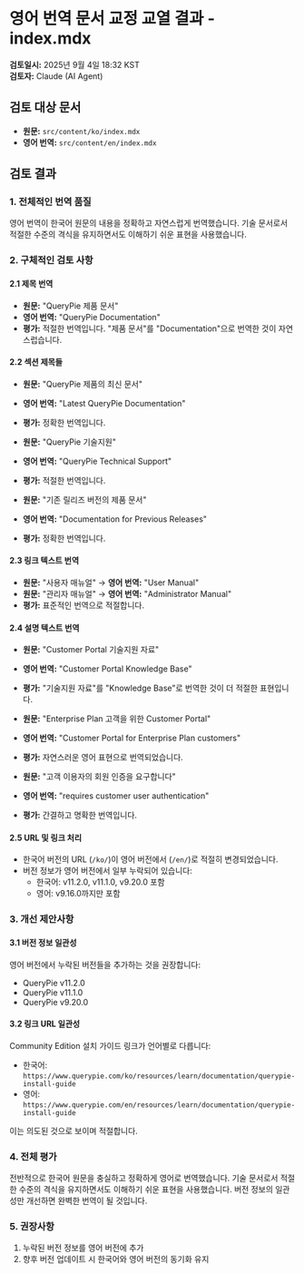 # 영어 번역 문서 교정 교열 결과 - index.mdx

**검토일시:** 2025년 9월 4일 18:32 KST  
**검토자:** Claude (AI Agent)

## 검토 대상 문서
- **원문:** `src/content/ko/index.mdx`
- **영어 번역:** `src/content/en/index.mdx`

## 검토 결과

### 1. 전체적인 번역 품질
영어 번역이 한국어 원문의 내용을 정확하고 자연스럽게 번역했습니다. 기술 문서로서 적절한 수준의 격식을 유지하면서도 이해하기 쉬운 표현을 사용했습니다.

### 2. 구체적인 검토 사항

#### 2.1 제목 번역
- **원문:** "QueryPie 제품 문서"
- **영어 번역:** "QueryPie Documentation"
- **평가:** 적절한 번역입니다. "제품 문서"를 "Documentation"으로 번역한 것이 자연스럽습니다.

#### 2.2 섹션 제목들
- **원문:** "QueryPie 제품의 최신 문서"
- **영어 번역:** "Latest QueryPie Documentation"
- **평가:** 정확한 번역입니다.

- **원문:** "QueryPie 기술지원"
- **영어 번역:** "QueryPie Technical Support"
- **평가:** 적절한 번역입니다.

- **원문:** "기존 릴리즈 버전의 제품 문서"
- **영어 번역:** "Documentation for Previous Releases"
- **평가:** 정확한 번역입니다.

#### 2.3 링크 텍스트 번역
- **원문:** "사용자 매뉴얼" → **영어 번역:** "User Manual"
- **원문:** "관리자 매뉴얼" → **영어 번역:** "Administrator Manual"
- **평가:** 표준적인 번역으로 적절합니다.

#### 2.4 설명 텍스트 번역
- **원문:** "Customer Portal 기술지원 자료"
- **영어 번역:** "Customer Portal Knowledge Base"
- **평가:** "기술지원 자료"를 "Knowledge Base"로 번역한 것이 더 적절한 표현입니다.

- **원문:** "Enterprise Plan 고객을 위한 Customer Portal"
- **영어 번역:** "Customer Portal for Enterprise Plan customers"
- **평가:** 자연스러운 영어 표현으로 번역되었습니다.

- **원문:** "고객 이용자의 회원 인증을 요구합니다"
- **영어 번역:** "requires customer user authentication"
- **평가:** 간결하고 명확한 번역입니다.

#### 2.5 URL 및 링크 처리
- 한국어 버전의 URL (`/ko/`)이 영어 버전에서 (`/en/`)로 적절히 변경되었습니다.
- 버전 정보가 영어 버전에서 일부 누락되어 있습니다:
  - 한국어: v11.2.0, v11.1.0, v9.20.0 포함
  - 영어: v9.16.0까지만 포함

### 3. 개선 제안사항

#### 3.1 버전 정보 일관성
영어 버전에서 누락된 버전들을 추가하는 것을 권장합니다:
- QueryPie v11.2.0
- QueryPie v11.1.0  
- QueryPie v9.20.0

#### 3.2 링크 URL 일관성
Community Edition 설치 가이드 링크가 언어별로 다릅니다:
- 한국어: `https://www.querypie.com/ko/resources/learn/documentation/querypie-install-guide`
- 영어: `https://www.querypie.com/en/resources/learn/documentation/querypie-install-guide`

이는 의도된 것으로 보이며 적절합니다.

### 4. 전체 평가
전반적으로 한국어 원문을 충실하고 정확하게 영어로 번역했습니다. 기술 문서로서 적절한 수준의 격식을 유지하면서도 이해하기 쉬운 표현을 사용했습니다. 버전 정보의 일관성만 개선하면 완벽한 번역이 될 것입니다.

### 5. 권장사항
1. 누락된 버전 정보를 영어 버전에 추가
2. 향후 버전 업데이트 시 한국어와 영어 버전의 동기화 유지
